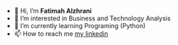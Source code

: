- 👋 Hi, I’m **Fatimah Alzhrani**
- 👀 I’m interested in  Business and Technology Analysis
- 🌱 I’m currently learning Programing (Python)
- 📫 How to reach me [my linkedin](www.linkedin.com/in/fatimah-alzahrani)

